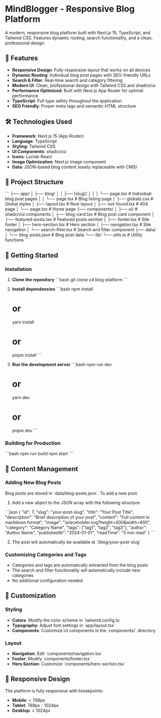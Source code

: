 # MindBlogger - Responsive Blog Platform

A modern, responsive blog platform built with Next.js 15, TypeScript, and Tailwind CSS. Features dynamic routing, search functionality, and a clean, professional design.

## 🚀 Features

- **Responsive Design**: Fully responsive layout that works on all devices
- **Dynamic Routing**: Individual blog post pages with SEO-friendly URLs
- **Search & Filter**: Real-time search and category filtering
- **Modern UI**: Clean, professional design with Tailwind CSS and shadcn/ui
- **Performance Optimized**: Built with Next.js App Router for optimal performance
- **TypeScript**: Full type safety throughout the application
- **SEO Friendly**: Proper meta tags and semantic HTML structure

## 🛠️ Technologies Used

- **Framework**: Next.js 15 (App Router)
- **Language**: TypeScript
- **Styling**: Tailwind CSS
- **UI Components**: shadcn/ui
- **Icons**: Lucide React
- **Image Optimization**: Next.js Image component
- **Data**: JSON-based blog content (easily replaceable with CMS)

## 📁 Project Structure

\`\`\`
├── app/
│   ├── blog/
│   │   ├── [slug]/
│   │   │   └── page.tsx          # Individual blog post pages
│   │   └── page.tsx              # Blog listing page
│   ├── globals.css               # Global styles
│   ├── layout.tsx                # Root layout
│   ├── not-found.tsx             # 404 page
│   └── page.tsx                  # Home page
├── components/
│   ├── ui/                       # shadcn/ui components
│   ├── blog-card.tsx             # Blog post card component
│   ├── featured-posts.tsx        # Featured posts section
│   ├── footer.tsx                # Site footer
│   ├── hero-section.tsx          # Hero section
│   ├── navigation.tsx            # Site navigation
│   └── search-filter.tsx         # Search and filter component
├── data/
│   └── blog-posts.json           # Blog post data
└── lib/
    └── utils.ts                  # Utility functions
\`\`\`

## 🚀 Getting Started

### Installation

1. **Clone the repository**
   \`\`\`bash
   git clone <repository-url>
   cd blog-platform
   \`\`\`

2. **Install dependencies**
   \`\`\`bash
   npm install
   # or
   yarn install
   # or
   pnpm install
   \`\`\`

3. **Run the development server**
   \`\`\`bash
   npm run dev
   # or
   yarn dev
   # or
   pnpm dev
   \`\`\`


### Building for Production

\`\`\`bash
npm run build
npm start
\`\`\`

## 📝 Content Management

### Adding New Blog Posts

Blog posts are stored in \`data/blog-posts.json\`. To add a new post:

1. Add a new object to the JSON array with the following structure:

\`\`\`json
{
  "id": 7,
  "slug": "your-post-slug",
  "title": "Your Post Title",
  "description": "Brief description of your post",
  "content": "Full content in markdown format",
  "image": "/placeholder.svg?height=400&width=600",
  "category": "Category Name",
  "tags": ["tag1", "tag2", "tag3"],
  "author": "Author Name",
  "publishedAt": "2024-01-01",
  "readTime": "5 min read"
}
\`\`\`

2. The post will automatically be available at \`/blog/your-post-slug\`

### Customizing Categories and Tags

- Categories and tags are automatically extracted from the blog posts
- The search and filter functionality will automatically include new categories
- No additional configuration needed

## 🎨 Customization

### Styling

- **Colors**: Modify the color scheme in \`tailwind.config.ts\`
- **Typography**: Adjust font settings in \`app/layout.tsx\`
- **Components**: Customize UI components in the \`components/\` directory

### Layout

- **Navigation**: Edit \`components/navigation.tsx\`
- **Footer**: Modify \`components/footer.tsx\`
- **Hero Section**: Customize \`components/hero-section.tsx\`

## 📱 Responsive Design

The platform is fully responsive with breakpoints:
- **Mobile**: < 768px
- **Tablet**: 768px - 1024px  
- **Desktop**: > 1024px


